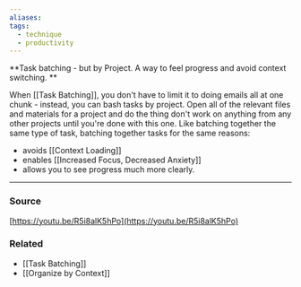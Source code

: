 ```yaml
---
aliases: 
tags:
  - technique
  - productivity
---
```

**Task batching - but by Project. A way to feel progress and avoid context switching. **

When [[Task Batching]], you don't have to limit it to doing emails all at one chunk - instead, you can bash tasks by project. Open all of the relevant files and materials for a project and do the thing don't work on anything from any other projects until you're done with this one. Like batching together the same type of task, batching together tasks for the same reasons:
- avoids [[Context Loading]]
- enables [[Increased Focus, Decreased Anxiety]]
- allows you to see progress much more clearly.

---

### Source

[https://youtu.be/R5i8alK5hPo](https://youtu.be/R5i8alK5hPo)

### Related
- [[Task Batching]] 
- [[Organize by Context]]